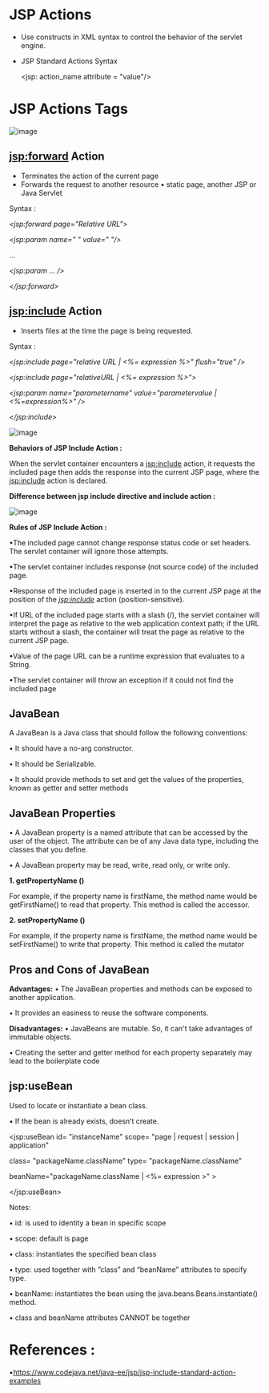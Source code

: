 # JSP Actions

- Use constructs in XML syntax to control the behavior of the servlet engine.
- JSP Standard Actions Syntax

  <jsp: action_name attribute = "value"/>
  
# JSP Actions Tags

![image](https://github.com/PD-Repo-Point/jsp-actions-demo-proj/assets/104901724/030ddf42-84d5-4072-8228-b506b77108d1)

## <jsp:forward> Action

-  Terminates the action of the current page
-  Forwards the request to another resource
    • static page, another JSP or Java Servlet
    
    
Syntax :


*<jsp:forward page="Relative URL">* 

*<jsp:param name=" " value=" "/>* 

... 

*<jsp:param ... />*

*</jsp:forward>*


## <jsp:include> Action

- Inserts files at the time the page is being requested.

Syntax : 

*<jsp:include page="relative URL | <%= expression %>" flush="true" />*

*<jsp:include page="relativeURL | <%= expression %>">*

*<jsp:param name="parametername" value="parametervalue | <%=expression%>" />*

*</jsp:include>*

![image](https://github.com/PD-Repo-Point/jsp-actions-demo-proj/assets/104901724/f2c33705-b12f-4f73-8f48-be6e6512b75e)

**Behaviors of JSP Include Action :**

When the servlet container encounters a <jsp:include> action, it requests the included page then adds the 
response into the current JSP page, where the <jsp:include> action is declared.

**Difference between jsp include directive and include action :**

![image](https://github.com/PD-Repo-Point/jsp-actions-demo-proj/assets/104901724/46c9dbe6-696a-4b80-9f8d-ffd8cca63cf8)


**Rules of JSP Include Action :**

•The included page cannot change response status code or set headers. The servlet container will ignore those attempts.

•The servlet container includes response (not source code) of the included page.

•Response of the included page is inserted in to the current JSP page at the position of the *<jsp:include>* action (position-sensitive).

•If URL of the included page starts with a slash (/), the servlet container will interpret the page as relative to the web application context path; if the URL starts without a slash, the container will treat the page as relative to the current JSP page.

•Value of the page URL can be a runtime expression that evaluates to a String.

•The servlet container will throw an exception if it could not find the included page

## JavaBean

A JavaBean is a Java class that should follow the following conventions:

• It should have a no-arg constructor.

• It should be Serializable.

• It should provide methods to set and get the values of the properties, known 
as getter and setter methods


## JavaBean Properties

• A JavaBean property is a named attribute that can be accessed by the user of the object. The attribute can be of any Java data type, including the classes that you define.

• A JavaBean property may be read, write, read only, or write only.

**1. getPropertyName ()**

For example, if the property name is firstName, the method name would be 
getFirstName() to read that property. This method is called the accessor.

**2. setPropertyName ()**

For example, if the property name is firstName, the method name would be 
setFirstName() to write that property. This method is called the mutator


## Pros and Cons of JavaBean
**Advantages:**
• The JavaBean properties and methods can be exposed to another application.

• It provides an easiness to reuse the software components.

**Disadvantages:**
• JavaBeans are mutable. So, it can't take advantages of immutable objects.

• Creating the setter and getter method for each property separately may lead 
to the boilerplate code

## jsp:useBean

Used to locate or instantiate a bean class.

• If the bean is already exists, doesn’t create.

<jsp:useBean id= "instanceName" scope= "page | request | session | application"

class= "packageName.className" type= "packageName.className"

beanName="packageName.className | <%= expression >" > 

</jsp:useBean>


Notes:

• id: is used to identity a bean in specific scope

• scope: default is page

• class: instantiates the specified bean class

• type: used together with ”class” and “beanName” attributes to specify type.

• beanName: instantiates the bean using the java.beans.Beans.instantiate() method.

• class and beanName attributes CANNOT be together

# References :
•https://www.codejava.net/java-ee/jsp/jsp-include-standard-action-examples







    

